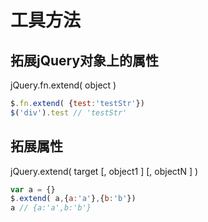 # 工具方法
## 拓展jQuery对象上的属性
jQuery.fn.extend( object )
``` js
$.fn.extend( {test:'testStr'})
$('div').test // 'testStr'
```
## 拓展属性
jQuery.extend( target [, object1 ] [, objectN ] )
 ``` js
 var a = {}
 $.extend( a,{a:'a'},{b:'b'})
 a // {a:'a',b:'b'}
 ```
